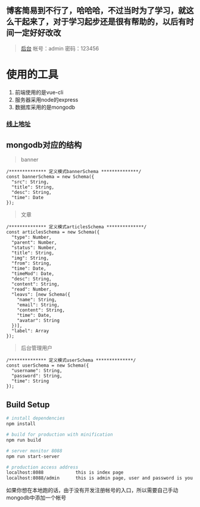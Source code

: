 ## 博客简易到不行了，哈哈哈，不过当时为了学习，就这么干起来了，对于学习起步还是很有帮助的，以后有时间一定好好改改

> [后台](http://www.qhyking.com:9000/admin) 帐号：admin  密码：123456

# 使用的工具
  1. 前端使用的是vue-cli
  2. 服务器采用node的express
  3. 数据库采用的是mongodb

### [线上地址](http://www.qhyking.com:9000)

## mongodb对应的结构
> banner
```banner对应的模型
/************** 定义模式bannerSchema **************/
const bannerSchema = new Schema({
  "src": String,
  "title": String,
  "desc": String,
  "time": Date
});
```
>文章
```文章对应的模型
/************** 定义模式articlesSchema **************/
const articlesSchema = new Schema({
  "type": Number,
  "parent": Number,
  "status": Number,
  "title": String,
  "img": String,
  "from": String,
  "time": Date,
  "timeMod": Date,
  "desc": String,
  "content": String,
  "read": Number,
  "leavs": [new Schema({
    "name": String,
    "email": String,
    "content": String,
    "time": Date,
    "avatar": String
  })],
  "label": Array
});
```
> 后台管理用户
```后台user对应的模型
/************** 定义模式userSchema **************/
const userSchema = new Schema({
  "username": String,
  "password": String,
  "time": String
});
```

## Build Setup

``` bash
# install dependencies
npm install

# build for production with minification
npm run build

# server monitor 8088
npm run start-server

# production access address
localhost:8088            this is index page
localhost:8088/admin      this is admin page, user and password is you mongodb users
```
如果你想在本地跑的话，由于没有开发注册帐号的入口，所以需要自己手动mongodb中添加一个帐号
